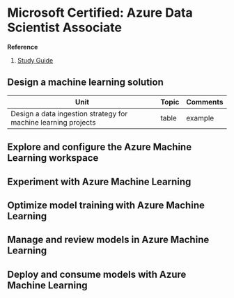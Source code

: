<h1> Microsoft Certified: Azure Data Scientist Associate </h1>

**Reference**
1. [Study Guide](https://learn.microsoft.com/en-gb/credentials/certifications/resources/study-guides/dp-100)

<h2> Design a machine learning solution </h2>

| Unit  | Topic   | Comments       |
| ---    | ---   | ---     |
| Design a data ingestion strategy for machine learning projects | table | example |

<h2> Explore and configure the Azure Machine Learning workspace </h2>

<h2> Experiment with Azure Machine Learning </h2>

<h2> Optimize model training with Azure Machine Learning </h2>


<h2> Manage and review models in Azure Machine Learning </h2>


<h2> Deploy and consume models with Azure Machine Learning </h2>
